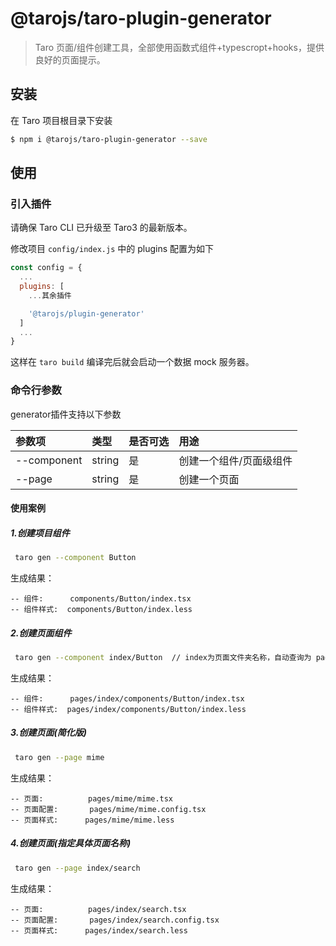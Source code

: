 # @tarojs/taro-plugin-generator

> Taro 页面/组件创建工具，全部使用函数式组件+typescropt+hooks，提供良好的页面提示。



## 安装

在 Taro 项目根目录下安装

```bash
$ npm i @tarojs/taro-plugin-generator --save
```

## 使用

### 引入插件

请确保 Taro CLI 已升级至 Taro3 的最新版本。

修改项目 `config/index.js` 中的 plugins 配置为如下

```js
const config = {
  ...
  plugins: [
    ...其余插件

    '@tarojs/plugin-generator'
  ]
  ...
}
```

这样在 `taro build` 编译完后就会启动一个数据 mock 服务器。

### 命令行参数

generator插件支持以下参数

| 参数项 | 类型 | 是否可选 | 用途 |
| :-----| :---- | :---- | :---- |
| --component | string | 是 | 创建一个组件/页面级组件 |
| --page | string | 是 | 创建一个页面 |


#### 使用案例

##### 1.创建项目组件
```bash
 taro gen --component Button
```
生成结果：
```
-- 组件:      components/Button/index.tsx
-- 组件样式:  components/Button/index.less
```



##### 2.创建页面组件
```bash
 taro gen --component index/Button  // index为页面文件夹名称，自动查询为 pages/index
```

生成结果：
```
-- 组件:      pages/index/components/Button/index.tsx
-- 组件样式:  pages/index/components/Button/index.less
```



##### 3.创建页面(简化版)
```bash
 taro gen --page mime 
```

生成结果：
```
-- 页面:          pages/mime/mime.tsx
-- 页面配置:       pages/mime/mime.config.tsx
-- 页面样式:      pages/mime/mime.less
```



##### 4.创建页面(指定具体页面名称)
```bash
 taro gen --page index/search 
```

生成结果：
```
-- 页面:          pages/index/search.tsx
-- 页面配置:       pages/index/search.config.tsx
-- 页面样式:      pages/index/search.less
```

```其中注意，页面组件命名自动为页面首字母大写，如上则生成页面为：SearchPage
```


